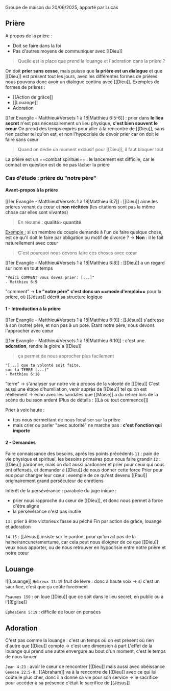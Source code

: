 Groupe de maison du 20/06/2025, apporté par Lucas
## Prière
A propos de la prière :
- Doit se faire dans la foi
- Pas d'autres moyens de communiquer avec [[Dieu]]
> Quelle est la place que prend la louange et l'adoration dans la prière ?

On doit **prier sans cesse**, mais puisse que **la prière est un dialogue** et que [[Dieu]] est présent tout les jours, avec les différentes formes de prières nous pouvons donc avoir un dialogue continu avec [[Dieu]].
Exemples de formes de prières :
- [[Action de grâce]]
- [[Louange]]
- Adoration

[[1er Evangile - Matthieu#Versets 1 à 18|Matthieu 6:5-6]] : prier dans **le lieu secret** n'est pas nécessairement un lieu physique, **c'est bien souvent le cœur**
On prend des temps exprès pour aller à la rencontre de [[Dieu]], sans rien cacher tel qu'on est, et non l'hypocrisie de devoir prier car on doit le faire sans cœur
>Quand on dédie un moment exclusif pour [[Dieu]], il faut bloquer tout

La prière est un ==combat spirituel== : le lancement est difficile, car le combat en question est de ne pas lâcher la prière
### Cas d'étude : prière du "notre père"
#### Avant-propos à la prière
[[1er Evangile - Matthieu#Versets 1 à 18|Matthieu 6:7]] : [[Dieu]] aime les prières venant du cœur et **non récitées** (les citations sont pas la même chose car elles sont vivantes)
> En résumé : **qualité> quantité**

<u>Exemple :</u> si un membre du couple demande à l'un de faire quelque chose, est ce qu'il doit le faire par obligation ou motif de divorce ?
-> **Non** : il le fait naturellement avec cœur
>C'est pourquoi nous devons faire ces choses avec cœur

[[1er Evangile - Matthieu#Versets 1 à 18|Matthieu 6:8]] : [[Dieu]] a un regard sur nom en tout temps

```
"Voici COMMENT vous devez prier: [...]"
- Matthieu 6:9
```
"comment" -> **Le "notre père" c'est donc un ==mode d'emploi==** pour la prière, où [[Jésus]] décrit sa structure logique
#### 1 - Introduction à la prière
[[1er Evangile - Matthieu#Versets 1 à 18|Matthieu 6:9]] : [[Jésus]] s'adresse à son (notre) père, et non pas à un pote. Etant notre père, nous devons l'approcher avec cœur

[[1er Evangile - Matthieu#Versets 1 à 18|Matthieu 6:10]] : c'est une **adoration**, rendre la gloire a [[Dieu]]
>ça permet de nous approcher plus facilement
```
"[...] que ta volonté soit faite,
sur la TERRE [...]"
- Matthieu 6:10
```
"terre" -> s'analyser sur notre vie à propos de la volonté de [[Dieu]]
C'est aussi une étape d'humiliation, venir auprès de [[Dieu]] tel qu'on est réellement
-> écho avec les sandales que [[Moïse]] a du retirer lors de la scène du buisson ardent (Plus de détails : [[Là où tout commence]])

Prier à voix haute :
- tips nous permettant de nous focaliser sur la prière
- mais crier ou parler "avec autorité" ne marche pas : **c'est l'onction qui importe**
#### 2 - Demandes
Faire connaissance des besoins, après les points précédents
`11` : pain de vie physique et spirituel, les besoins primaires pour nous faire grandir
`12` : [[Dieu]] pardonne, mais on doit aussi pardonner et prier pour ceux qui nous ont offensés, et demander à [[Dieu]] de nous donner cette force
Prier pour eux pour changer leur cœur : exemple de ce qu'est devenu [[Paul]] originairement grand persécuteur de chrétiens

Intérêt de la persévérance : parabole du juge inique :
- prier nous rapproche du cœur de [[Dieu]], et donc nous permet à force d'être aligné
- la persévérance n'est pas inutile

`13` : prier à être victorieux fasse au péché
Fin par action de grâce, louange et adoration

`14-15` : [[Jésus]] insiste sur le pardon, pour qu'on ait pas de la haine/rancune/amertume, car cela peut nous éloigner de ce que [[Dieu]] veux nous apporter, ou de nous retrouver en hypocrisie entre notre prière et notre cœur
## Louange
![[Louange]]
`Hebreux 13:15` fruit de lèvre : donc à haute voix
-> si c'est un sacrifice, c'est que ça coûte forcément

`Psaumes 150` : on loue [[Dieu]] que ce soit dans le lieu secret, en public ou à l'[[Eglise]]

`Ephesiens 5:19` : difficile de louer en pensées
## Adoration
C'est pas comme la louange : c'est un temps où on est présent où rien d'autre que [[Dieu]] compte
-> c'est une dimension à part
L'effet de la louange qui prend une autre envergure au bout d'un moment, c'est le temps de nous lancer

`Jean 4:23` : avoir le cœur de rencontrer [[Dieu]] mais aussi avec obéissance
`Genese 22:5-8` : [[Abraham]] va à la rencontre de [[Dieu]] avec ce qui lui coûte le plus cher, donc il a donné sa vie pour son service
-> le sacrifice pour accéder à sa présence c'était le sacrifice de [[Jésus]]
